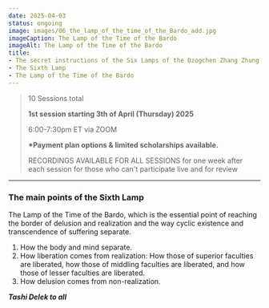 ```yaml
---
date: 2025-04-03
status: ongoing
image: images/06_the_lamp_of_the_time_of_the_Bardo_add.jpg
imageCaption: The Lamp of the Time of the Bardo
imageAlt: The Lamp of the Time of the Bardo
title:
- The secret instructions of the Six Lamps of the Dzogchen Zhang Zhung Nyengyü
- The Sixth Lamp
- The Lamp of the Time of the Bardo
---
```


> 10 Sessions total
>
> **1st session starting 3th of April (Thursday) 2025**
>
> 
>
> 6:00-7:30pm ET via ZOOM
>
> **\*Payment plan options & limited scholarships available.**
>
> RECORDINGS AVAILABLE FOR ALL SESSIONS for one week after each session for those who can't participate live and for review
>

---

### The main points of the Sixth Lamp

The Lamp of the Time of the Bardo, which is the essential point of reaching the border of delusion and realization and the way cyclic existence and transcendence of suffering separate. 

1. How the body and mind separate.
2. How liberation comes from realization: How those of superior faculties are liberated, how those of middling faculties are liberated, and how those of lesser faculties are liberated.
3. How delusion comes from non-realization.


**_Tashi Delek to all_**

